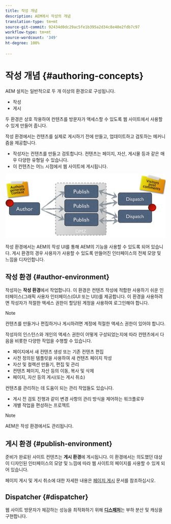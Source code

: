 ```yaml
---
title: 작성 개념
description: AEM에서 작성의 개념
translation-type: tm+mt
source-git-commit: 92434d0dc29ac5fe1b395a2d34c8e48e2fdb7c97
workflow-type: tm+mt
source-wordcount: '349'
ht-degree: 100%

---
```



# 작성 개념 {#authoring-concepts}

AEM 설치는 일반적으로 두 개 이상의 환경으로 구성됩니다.

* 작성
* 게시

두 환경은 상호 작용하여 컨텐츠를 방문자가 액세스할 수 있도록 웹 사이트에서 사용할 수 있게 만들어 줍니다.

작성 환경에서는 컨텐츠를 실제로 게시하기 전에 만들고, 업데이트하고 검토하는 메커니즘을 제공합니다.

* 작성자는 컨텐츠를 만들고 검토합니다. 컨텐츠는 페이지, 자산, 게시물 등과 같은 매우 다양한 유형일 수 있습니다.
* 이 컨텐츠는 어느 시점에서 웹 사이트에 게시됩니다.

![작성자, 게시자 및 디스패처 다이어그램](/help/sites-cloud/authoring/assets/author-publish.png)

작성 환경에서는 AEM의 작성 UI를 통해 AEM의 기능을 사용할 수 있도록 되어 있습니다. 게시 환경의 경우 사용자가 사용할 수 있도록 만들어진 인터페이스의 전체 모양 및 느낌을 디자인합니다.

## 작성 환경 {#author-environment}

작성자는 **작성 환경**&#x200B;에서 작업합니다. 이 환경은 컨텐츠 작성에 적합한 사용하기 쉬운 인터페이스(그래픽 사용자 인터페이스(GUI 또는 UI))를 제공합니다. 이 환경을 사용하려면 작성자가 적절한 액세스 권한이 할당된 계정을 사용하여 로그인해야 합니다.

>[!NOTE]
>
>컨텐츠를 만들거나 편집하거나 게시하려면 계정에 적절한 액세스 권한이 있어야 합니다.

작성자의 인스턴스와 개인의 액세스 권한이 어떻게 구성되었는지에 따라 컨텐츠에서 다음을 비롯한 다양한 작업을 수행할 수 있습니다.

* 페이지에서 새 컨텐츠 생성 또는 기존 컨텐츠 편집
* 사전 정의된 템플릿을 사용하여 새 컨텐츠 페이지 작성
* 자산 및 컬렉션 만들기, 편집 및 관리
* 컨텐츠 페이지, 자산 등의 이동, 복사 및 삭제
* 페이지, 자산 등의 게시(또는 게시 취소)

컨텐츠를 관리하는 데 도움이 되는 관리 작업들도 있습니다.

* 게시 전 검토 진행과 같이 변경 사항의 관리 방식을 제어하는 워크플로우
* 개별 작업을 편성하는 프로젝트

>[!NOTE]
>
>AEM은 작성 환경에서도 관리됩니다.

## 게시 환경 {#publish-environment}

준비가 완료된 사이트 컨텐츠는 **게시 환경**&#x200B;에 게시됩니다. 이 환경에서는 의도했던 대상이 디자인된 인터페이스의 모양 및 느낌에 따라 웹 사이트의 페이지를 사용할 수 있게 되어 있습니다.

페이지 게시 및 게시 취소에 대한 자세한 내용은 [페이지 게시](/help/sites-cloud/authoring/fundamentals/publishing-pages.md) 문서를 참조하십시오.

## Dispatcher {#dispatcher}

웹 사이트 방문자가 체감하는 성능을 최적화하기 위해 **[디스패처](/help/implementing/dispatcher/overview.md)**&#x200B;는 부하 분산 및 캐싱을 구현합니다.

